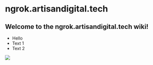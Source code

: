 # ngrok.artisandigital.tech

## Welcome to the ngrok.artisandigital.tech wiki!

* Hello
* Text 1
* Text 2

![](/artisan-playground/ngrok.artisandigital.tech/blob/master/Screen%20Shot%202563-09-15%20at%2011.32.49.png)
